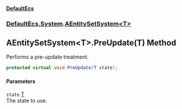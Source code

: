 #### [DefaultEcs](./index.md 'index')
### [DefaultEcs.System](./DefaultEcs-System.md 'DefaultEcs.System').[AEntitySetSystem&lt;T&gt;](./DefaultEcs-System-AEntitySetSystem-T-.md 'DefaultEcs.System.AEntitySetSystem&lt;T&gt;')
## AEntitySetSystem&lt;T&gt;.PreUpdate(T) Method
Performs a pre-update treatment.  
```csharp
protected virtual void PreUpdate(T state);
```
#### Parameters
<a name='DefaultEcs-System-AEntitySetSystem-T--PreUpdate(T)-state'></a>
`state` [T](./DefaultEcs-System-AEntitySetSystem-T-.md#DefaultEcs-System-AEntitySetSystem-T--T 'DefaultEcs.System.AEntitySetSystem&lt;T&gt;.T')  
The state to use.  
  
